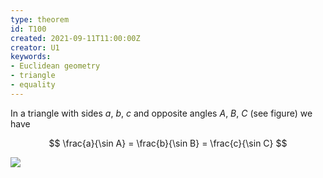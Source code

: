 ```yaml
---
type: theorem
id: T100
created: 2021-09-11T11:00:00Z
creator: U1
keywords:
- Euclidean geometry
- triangle
- equality
---
```

In a triangle with sides $a$, $b$, $c$ and opposite angles $A$, $B$, $C$ (see figure) we have

$$
\frac{a}{\sin A} = \frac{b}{\sin B} = \frac{c}{\sin C}
$$

![](M1)
